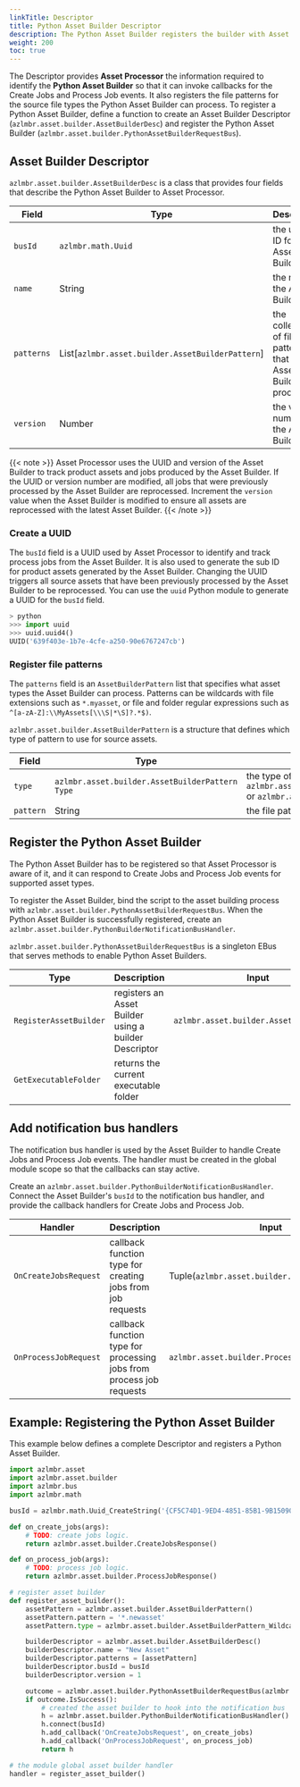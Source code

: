 ```yaml
---
linkTitle: Descriptor
title: Python Asset Builder Descriptor
description: The Python Asset Builder registers the builder with Asset Processor in Open 3D Engine (O3DE).
weight: 200
toc: true
---
```


The Descriptor provides **Asset Processor** the information required to identify the **Python Asset Builder** so that it can invoke callbacks for the Create Jobs and Process Job events. It also registers the file patterns for the source file types the Python Asset Builder can process. To register a Python Asset Builder, define a function to create an Asset Builder Descriptor (`azlmbr.asset.builder.AssetBuilderDesc`) and register the Python Asset Builder (`azlmbr.asset.builder.PythonAssetBuilderRequestBus`).

## Asset Builder Descriptor

`azlmbr.asset.builder.AssetBuilderDesc` is a class that provides four fields that describe the Python Asset Builder to Asset Processor.

| Field | Type | Description |
| - | - | - |
| `busId` | `azlmbr.math.Uuid` | the unique ID for the Asset Builder |
| `name` | String | the name of the Asset Builder |
| `patterns` | List[`azlmbr.asset.builder.AssetBuilderPattern`] | the collection of file patterns that the Asset Builder can process |
| `version` | Number | the version number of the Asset Builder |

{{< note >}}
Asset Processor uses the UUID and version of the Asset Builder to track product assets and jobs produced by the Asset Builder. If the UUID or version number are modified, all jobs that were previously processed by the Asset Builder are reprocessed. Increment the `version` value when the Asset Builder is modified to ensure all assets are reprocessed with the latest Asset Builder.
{{< /note >}}

### Create a UUID

The `busId` field is a UUID used by Asset Processor to identify and track process jobs from the Asset Builder. It is also used to generate the sub ID for product assets generated by the Asset Builder. Changing the UUID triggers all source assets that have been previously processed by the Asset Builder to be reprocessed. You can use the `uuid` Python module to generate a UUID for the `busId` field.

```python
> python
>>> import uuid
>>> uuid.uuid4()
UUID('639f403e-1b7e-4cfe-a250-90e6767247cb')
```

### Register file patterns

The `patterns` field is an `AssetBuilderPattern` list that specifies what asset types the Asset Builder can process. Patterns can be wildcards with file extensions such as `*.myasset`, or file and folder regular expressions such as `^[a-zA-Z]:\\MyAssets[\\\S|*\S]?.*$)`.

`azlmbr.asset.builder.AssetBuilderPattern` is a structure that defines which type of pattern to use for source assets.

| Field | Type | Description |
| - | - | - |
| `type` | `azlmbr.asset.builder.AssetBuilderPattern Type` | the type of the asset pattern: `azlmbr.asset.builder.AssetBuilderPattern_Wildcard` or `azlmbr.asset.builder.AssetBuilderPattern_Regex` |
| `pattern` | String | the file path pattern to use |

## Register the Python Asset Builder

The Python Asset Builder has to be registered so that Asset Processor is aware of it, and it can respond to Create Jobs and Process Job events for supported asset types.

To register the Asset Builder, bind the script to the asset building process with `azlmbr.asset.builder.PythonAssetBuilderRequestBus`. When the Python Asset Builder is successfully registered, create an `azlmbr.asset.builder.PythonBuilderNotificationBusHandler`.

`azlmbr.asset.builder.PythonAssetBuilderRequestBus` is a singleton EBus that serves methods to enable Python Asset Builders.

| Type | Description | Input | Output |
| - | - | - | - |
| `RegisterAssetBuilder` | registers an Asset Builder using a builder Descriptor | `azlmbr.asset.builder.AssetBuilderDesc` | `Outcome_bool` |
| `GetExecutableFolder` | returns the current executable folder |  | `Outcome_string` |

## Add notification bus handlers 

The notification bus handler is used by the Asset Builder to handle Create Jobs and Process Job events. The handler must be created in the global module scope so that the callbacks can stay active.

Create an `azlmbr.asset.builder.PythonBuilderNotificationBusHandler`. Connect the Asset Builder's `busId` to the notification bus handler, and provide the callback handlers for Create Jobs and Process Job. 

| Handler | Description | Input | Output |
| - | - | - | - |
| `OnCreateJobsRequest` | callback function type for creating jobs from job requests | Tuple(`azlmbr.asset.builder.CreateJobsRequest`) | `azlmbr.asset.builder.CreateJobsResponse` |
| `OnProcessJobRequest` | callback function type for processing jobs from process job requests | `azlmbr.asset.builder.ProcessJobRequest` | `azlmbr.asset.builder.ProcessJobResponse` |

## Example: Registering the Python Asset Builder

This example below defines a complete Descriptor and registers a Python Asset Builder.

```python
import azlmbr.asset
import azlmbr.asset.builder
import azlmbr.bus
import azlmbr.math

busId = azlmbr.math.Uuid_CreateString('{CF5C74D1-9ED4-4851-85B1-9B15090DBEC7}', 0)

def on_create_jobs(args):
    # TODO: create jobs logic.
    return azlmbr.asset.builder.CreateJobsResponse()

def on_process_job(args):
    # TODO: process job logic.
    return azlmbr.asset.builder.ProcessJobResponse()

# register asset builder
def register_asset_builder():
    assetPattern = azlmbr.asset.builder.AssetBuilderPattern()
    assetPattern.pattern = '*.newasset'
    assetPattern.type = azlmbr.asset.builder.AssetBuilderPattern_Wildcard

    builderDescriptor = azlmbr.asset.builder.AssetBuilderDesc()
    builderDescriptor.name = "New Asset"
    builderDescriptor.patterns = [assetPattern]
    builderDescriptor.busId = busId
    builderDescriptor.version = 1

    outcome = azlmbr.asset.builder.PythonAssetBuilderRequestBus(azlmbr.bus.Broadcast, 'RegisterAssetBuilder', builderDescriptor)
    if outcome.IsSuccess():
        # created the asset builder to hook into the notification bus
        h = azlmbr.asset.builder.PythonBuilderNotificationBusHandler()
        h.connect(busId)
        h.add_callback('OnCreateJobsRequest', on_create_jobs)
        h.add_callback('OnProcessJobRequest', on_process_job)
        return h

# the module global asset builder handler
handler = register_asset_builder()
```

